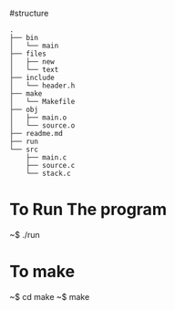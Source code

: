 #structure

```
.
├── bin
│   └── main
├── files
│   ├── new
│   └── text
├── include
│   └── header.h
├── make
│   └── Makefile
├── obj
│   ├── main.o
│   └── source.o
├── readme.md
├── run
└── src
    ├── main.c
    ├── source.c
    └── stack.c
```

# To Run The program

~$ ./run

# To make

~$ cd make 
~$ make


